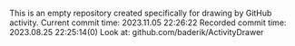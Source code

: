 This is an empty repository created specifically for drawing by GitHub activity.
Current commit time: 2023.11.05 22:26:22
Recorded commit time: 2023.08.25 22:25:14(0)
Look at: github.com/baderik/ActivityDrawer
